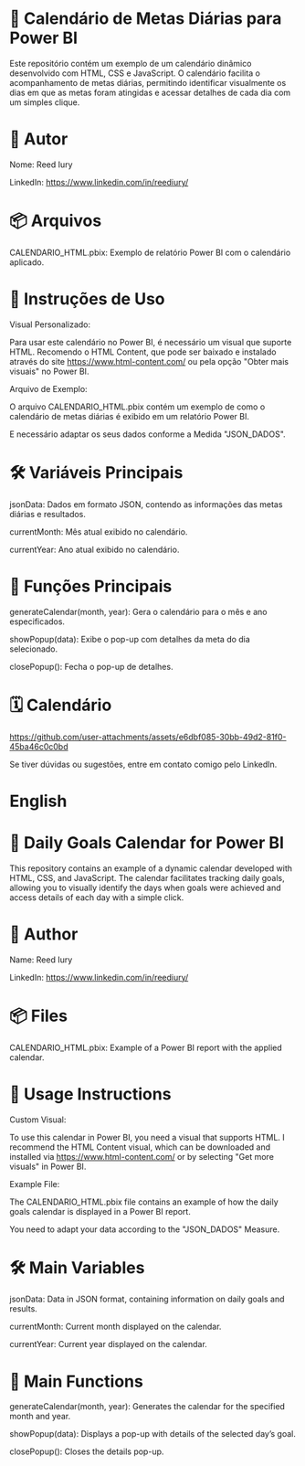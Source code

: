 📅 Calendário de Metas Diárias para Power BI
=
Este repositório contém um exemplo de um calendário dinâmico desenvolvido com HTML, CSS e JavaScript. O calendário facilita o acompanhamento de metas diárias, permitindo identificar visualmente os dias em que as metas foram atingidas e acessar detalhes de cada dia com um simples clique.

👤 Autor
=
Nome: Reed Iury

LinkedIn: https://www.linkedin.com/in/reediury/


📦 Arquivos
=

CALENDARIO_HTML.pbix: Exemplo de relatório Power BI com o calendário aplicado.

🚀 Instruções de Uso
=

Visual Personalizado:

Para usar este calendário no Power BI, é necessário um visual que suporte HTML. Recomendo o HTML Content, que pode ser baixado e instalado através do site https://www.html-content.com/ ou pela opção "Obter mais visuais" no Power BI.

Arquivo de Exemplo:

O arquivo CALENDARIO_HTML.pbix contém um exemplo de como o calendário de metas diárias é exibido em um relatório Power BI.

E necessário adaptar os seus dados conforme a Medida "JSON_DADOS".

🛠 Variáveis Principais
=

jsonData: Dados em formato JSON, contendo as informações das metas diárias e resultados.

currentMonth: Mês atual exibido no calendário.

currentYear: Ano atual exibido no calendário.

📜 Funções Principais
=
generateCalendar(month, year): Gera o calendário para o mês e ano especificados.

showPopup(data): Exibe o pop-up com detalhes da meta do dia selecionado.

closePopup(): Fecha o pop-up de detalhes.

🗓️ Calendário
=

https://github.com/user-attachments/assets/e6dbf085-30bb-49d2-81f0-45ba46c0c0bd

Se tiver dúvidas ou sugestões, entre em contato comigo pelo LinkedIn.


English
=

📅 Daily Goals Calendar for Power BI
=

This repository contains an example of a dynamic calendar developed with HTML, CSS, and JavaScript. The calendar facilitates tracking daily goals, allowing you to visually identify the days when goals were achieved and access details of each day with a simple click.

👤 Author
=

Name: Reed Iury

LinkedIn: https://www.linkedin.com/in/reediury/

📦 Files
=

CALENDARIO_HTML.pbix: Example of a Power BI report with the applied calendar.

🚀 Usage Instructions
=

Custom Visual:

To use this calendar in Power BI, you need a visual that supports HTML. I recommend the HTML Content visual, which can be downloaded and installed via https://www.html-content.com/ or by selecting "Get more visuals" in Power BI.

Example File:

The CALENDARIO_HTML.pbix file contains an example of how the daily goals calendar is displayed in a Power BI report.

You need to adapt your data according to the "JSON_DADOS" Measure.

🛠 Main Variables
=

jsonData: Data in JSON format, containing information on daily goals and results.

currentMonth: Current month displayed on the calendar.

currentYear: Current year displayed on the calendar.

📜 Main Functions
=

generateCalendar(month, year): Generates the calendar for the specified month and year.

showPopup(data): Displays a pop-up with details of the selected day’s goal.

closePopup(): Closes the details pop-up.
